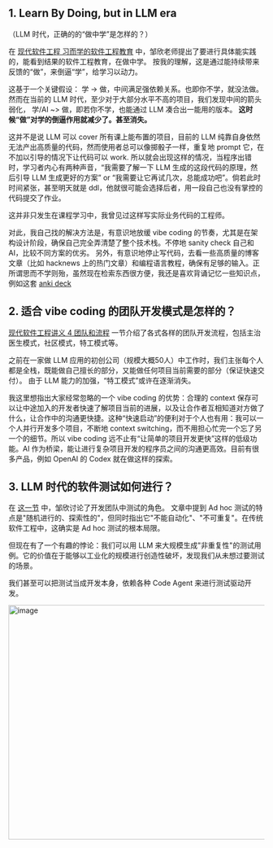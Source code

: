
## 1. Learn By Doing, but in LLM era
（LLM 时代，正确的的“做中学”是怎样的？）

在 [现代软件工程 习而学的软件工程教育](https://www.cnblogs.com/xinz/archive/2012/01/08/2316717.html) 中，邹欣老师提出了要进行具体能实践的，能看到结果的软件工程教育，在做中学。
按我的理解，这是通过能持续带来反馈的“做”，来倒逼“学”，给学习以动力。

这基于一个关键假设：
学 -> 做，中间满足强依赖关系。也即你不学，就没法做。
然而在当前的 LLM 时代，至少对于大部分水平不高的项目，我们发现中间的箭头弱化，
学/AI ~> 做，即若你不学，也能通过 LLM 凑合出一能用的版本。
**这时候“做”对学的倒逼作用就减少了。甚至消失。**

这并不是说 LLM 可以 cover 所有课上能布置的项目，目前的 LLM 纯靠自身依然无法产出高质量的代码，然而使用者总可以像掷骰子一样，重复地 prompt 它，在不加以引导的情况下让代码可以 work.
所以就会出现这样的情况，当程序出错时，学习者内心有两种声音，“我需要了解一下 LLM 生成的这段代码的原理，然后引导 LLM 生成更好的方案” or “我需要让它再试几次，总能成功吧”。倘若此时时间紧张，甚至明天就是 ddl，他就很可能会选择后者，用一段自己也没有掌控的代码提交了作业。

这并非只发生在课程学习中，我曾见过这样写实际业务代码的工程师。

对此，我自己找的解决方法是，有意识地放缓 vibe coding 的节奏，尤其是在架构设计阶段，确保自己完全弄清楚了整个技术栈。不停地 sanity check 自己和 AI，比较不同方案的优劣。
另外，有意识地停止写代码，去看一些高质量的博客文章（比如 hacknews 上的热门文章）和编程语言教程，确保有足够的输入。正所谓思而不学则殆，虽然现在检索东西很方便，我还是喜欢背诵记忆一些知识点，例如这套 [anki deck ](https://ido777.github.io/system-design-primer-update/en/sd_anki_flashcards.html)

## 2. 适合 vibe coding 的团队开发模式是怎样的？

[现代软件工程讲义 4 团队和流程](https://www.cnblogs.com/xinz/archive/2011/10/07/2200511.html) 一节介绍了各式各样的团队开发流程，包括主治医生模式，社区模式，特工模式等。

之前在一家做 LLM 应用的初创公司（规模大概50人）中工作时，我们主张每个人都是全栈，既能做自己擅长的部分，又能做任何项目当前需要的部分（保证快速交付）。
由于 LLM 能力的加强，“特工模式”或许在逐渐消失。

我这里想指出大家经常忽略的一个 vibe coding 的优势：合理的 context 保存可以让中途加入的开发者快速了解项目当前的进展，以及让合作者互相知道对方做了什么，让合作中的沟通更快捷。这种“快速启动”的便利对于个人也有用：我可以一个人并行开发多个项目，不断地 context switching，而不用担心忙完一个忘了另一个的细节。所以 vibe coding 远不止有“让简单的项目开发更快”这样的低级功能。AI 作为桥梁，能让进行复杂项目开发的程序员之间的沟通更高效。目前有很多产品，例如 OpenAI 的 Codex 就在做这样的探索。

## 3. LLM 时代的软件测试如何进行？

在 [这一节](https://www.cnblogs.com/xinz/p/3857368.html) 中，邹欣讨论了开发团队中测试的角色。
文章中提到 Ad hoc 测试的特点是"随机进行的、探索性的"，但同时指出它"不能自动化"、"不可重复"。在传统软件工程中，这确实是 Ad hoc 测试的根本局限。

但现在有了一个有趣的悖论：我们可以用 LLM 来大规模生成"非重复性"的测试用例。它的价值在于能够以工业化的规模进行创造性破坏，发现我们从未想过要测试的场景。

我们甚至可以把测试当成开发本身，依赖各种 Code Agent 来进行测试驱动开发。

<img width="874" height="461" alt="image" src="https://github.com/user-attachments/assets/e5e305a1-4d97-4c79-840b-cdb927a3329f" />
